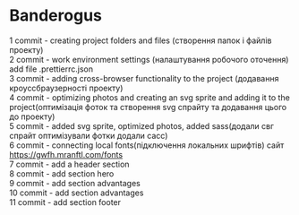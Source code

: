# Banderogus

1 commit - creating project folders and files (створення папок і файлів проекту) <br>
2 commit - work environment settings (налаштування робочого оточення) add file .prettierrc.json <br>
3 commit - adding cross-browser functionality to the project (додавання кроуссбраузерності проекту) <br>
4 commit - optimizing photos and creating an svg sprite and adding it to the project(оптимізація фоток та створення svg спрайту та додавання цього до проекту)<br>
5 commit - added svg sprite, optimized photos, added sass(додали свг спрайт оптимізували фотки додали сасс)<br>
6 commit - connecting local fonts(підключення локальних шрифтів) сайт https://gwfh.mranftl.com/fonts<br>
7 commit - add a header section<br>
8 commit - add section hero<br>
9 commit - add section advantages<br>
10 commit - add section advantages<br>
11 commit - add section footer<br>
